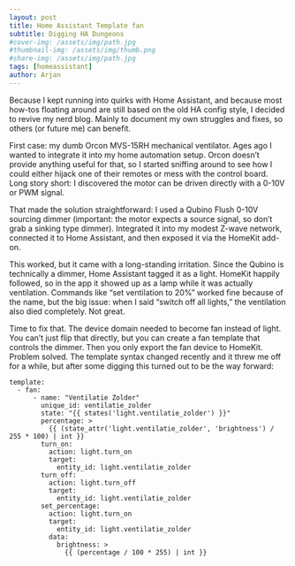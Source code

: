 ```yaml
---
layout: post
title: Home Assistant Template fan
subtitle: Digging HA Dungeons
#cover-img: /assets/img/path.jpg
#thumbnail-img: /assets/img/thumb.png
#share-img: /assets/img/path.jpg
tags: [homeassistant]
author: Arjan
---
```


Because I kept running into quirks with Home Assistant, and because most how-tos floating around are still based on the old HA config style, I decided to revive my nerd blog. Mainly to document my own struggles and fixes, so others (or future me) can benefit.

First case: my dumb Orcon MVS-15RH mechanical ventilator. Ages ago I wanted to integrate it into my home automation setup. Orcon doesn’t provide anything useful for that, so I started sniffing around to see how I could either hijack one of their remotes or mess with the control board. Long story short: I discovered the motor can be driven directly with a 0-10V or PWM signal.

That made the solution straightforward: I used a Qubino Flush 0-10V sourcing dimmer (important: the motor expects a source signal, so don’t grab a sinking type dimmer). Integrated it into my modest Z-wave network, connected it to Home Assistant, and then exposed it via the HomeKit add-on.

This worked, but it came with a long-standing irritation. Since the Qubino is technically a dimmer, Home Assistant tagged it as a light. HomeKit happily followed, so in the app it showed up as a lamp while it was actually ventilation. Commands like “set ventilation to 20%” worked fine because of the name, but the big issue: when I said “switch off all lights,” the ventilation also died completely. Not great.

Time to fix that. The device domain needed to become fan instead of light. You can’t just flip that directly, but you can create a fan template that controls the dimmer. Then you only export the fan device to HomeKit. Problem solved.
The template syntax changed recently and it threw me off for a while, but after some digging this turned out to be the way forward:

```
template:
  - fan:
      - name: "Ventilatie Zolder"
        unique_id: ventilatie_zolder
        state: "{{ states('light.ventilatie_zolder') }}"
        percentage: >
          {{ (state_attr('light.ventilatie_zolder', 'brightness') / 255 * 100) | int }}
        turn_on:
          action: light.turn_on
          target:
            entity_id: light.ventilatie_zolder
        turn_off:
          action: light.turn_off
          target:
            entity_id: light.ventilatie_zolder
        set_percentage:
          action: light.turn_on
          target:
            entity_id: light.ventilatie_zolder
          data:
            brightness: >
              {{ (percentage / 100 * 255) | int }}
```



